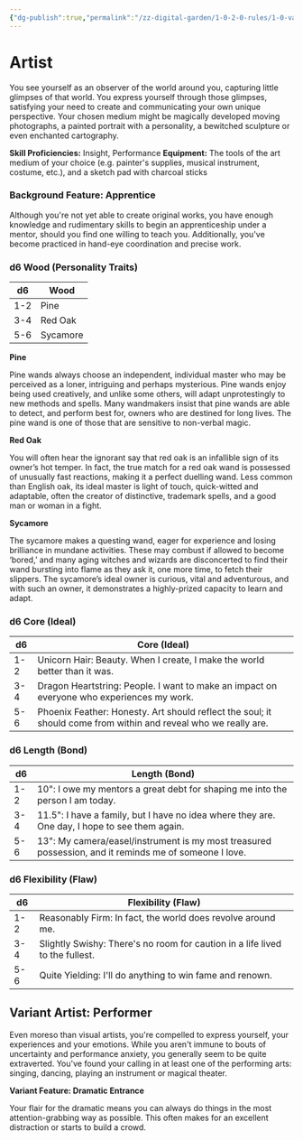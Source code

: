 ```yaml
---
{"dg-publish":true,"permalink":"/zz-digital-garden/1-0-2-0-rules/1-0-variant-rules/1-6-1-1-background-artist/"}
---
```


# Artist

You see yourself as an observer of the world around you, capturing little glimpses of that world. You express yourself through those glimpses, satisfying your need to create and communicating your own unique perspective. Your chosen medium might be magically developed moving photographs, a painted portrait with a personality, a bewitched sculpture or even enchanted cartography.

**Skill Proficiencies:** Insight, Performance
**Equipment:** The tools of the art medium of your choice (e.g. painter's supplies, musical instrument, costume, etc.), and a sketch pad with charcoal sticks

### Background Feature: Apprentice

Although you're not yet able to create original works, you have enough knowledge and rudimentary skills to begin an apprenticeship under a mentor, should you find one willing to teach you. Additionally, you've become practiced in hand-eye coordination and precise work.

### **d6 Wood (Personality Traits)**

| d6  | Wood     |
| --- | -------- |
| 1-2 | Pine     |
| 3-4 | Red Oak  |
| 5-6 | Sycamore |

**Pine**

Pine wands always choose an independent, individual master who may be perceived as a loner, intriguing and perhaps mysterious. Pine wands enjoy being used creatively, and unlike some others, will adapt unprotestingly to new methods and spells. Many wandmakers insist that pine wands are able to detect, and perform best for, owners who are destined for long lives. The pine wand is one of those that are sensitive to non-verbal magic.

**Red Oak**

You will often hear the ignorant say that red oak is an infallible sign of its owner’s hot temper. In fact, the true match for a red oak wand is possessed of unusually fast reactions, making it a perfect duelling wand. Less common than English oak, its ideal master is light of touch, quick-witted and adaptable, often the creator of distinctive, trademark spells, and a good man or woman in a fight.

**Sycamore**

The sycamore makes a questing wand, eager for experience and losing brilliance in mundane activities. These may combust if allowed to become ‘bored,’ and many aging witches and wizards are disconcerted to find their wand bursting into flame as they ask it, one more time, to fetch their slippers. The sycamore’s ideal owner is curious, vital and adventurous, and with such an owner, it demonstrates a highly-prized capacity to learn and adapt.

### **d6 Core (Ideal)**

| d6  | Core (Ideal)                                                                                                    |
| --- | --------------------------------------------------------------------------------------------------------------- |
| 1-2 | Unicorn Hair: Beauty. When I create, I make the world better than it was.                                       |
| 3-4 | Dragon Heartstring: People. I want to make an impact on everyone who experiences my work.                       |
| 5-6 | Phoenix Feather: Honesty. Art should reflect the soul; it should come from within and reveal who we really are. |

### **d6 Length (Bond)**

| d6  | Length (Bond)                                                                                         |
| --- | ----------------------------------------------------------------------------------------------------- |
| 1-2 | 10": I owe my mentors a great debt for shaping me into the person I am today.                         |
| 3-4 | 11.5": I have a family, but I have no idea where they are. One day, I hope to see them again.         |
| 5-6 | 13": My camera/easel/instrument is my most treasured possession, and it reminds me of someone I love. |

### **d6 Flexibility (Flaw)**

| d6  | Flexibility (Flaw)                                       |
| --- | -------------------------------------------------------- |
| 1-2 | Reasonably Firm: In fact, the world does revolve around me. |
| 3-4 | Slightly Swishy: There's no room for caution in a life lived to the fullest. |
| 5-6 | Quite Yielding: I'll do anything to win fame and renown. |

## Variant Artist: Performer

Even moreso than visual artists, you're compelled to express yourself, your experiences and your emotions. While you aren't immune to bouts of uncertainty and performance anxiety, you generally seem to be quite extraverted. You've found your calling in at least one of the performing arts: singing, dancing, playing an instrument or magical theater.

**Variant Feature: Dramatic Entrance**

Your flair for the dramatic means you can always do things in the most attention-grabbing way as possible. This often makes for an excellent distraction or starts to build a crowd.